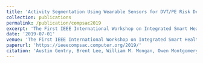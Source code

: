 ```yaml
---
title: 'Activity Segmentation Using Wearable Sensors for DVT/PE Risk Detection'
collection: publications
permalink: /publication/compsac2019
excerpt: 'The First IEEE International Workshop on Integrated Smart Healthcare (WISH 2019) at IEEE COMPSAC', July, 2019'
date: '2019-07-01'
venue: 'The First IEEE International Workshop on Integrated Smart Healthcare (WISH 2019) at IEEE COMPSAC, July, 2019'
paperurl: 'https://ieeecompsac.computer.org/2019/'
citation: 'Austin Gentry, Brent Lee, William M. Mongan, Owen Montgomery, and Kapil Dandekar. Activity Segmentation Using Wearable Sensors for DVT/PE Risk Detection The First IEEE International Workshop on Integrated Smart Healthcare (WISH 2019) at IEEE COMPSAC, July, 2019.'
---
```


